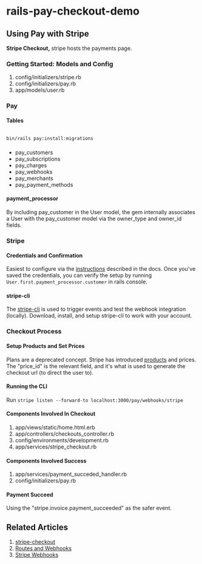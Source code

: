 # rails-pay-checkout-demo

## Using Pay with Stripe
**Stripe Checkout,** stripe hosts the payments page.

### Getting Started: Models and Config
1. config/initializers/stripe.rb
1. config/initializers/pay.rb
1. app/models/user.rb

### Pay
#### Tables
```bash

bin/rails pay:install:migrations
```

####
* pay_customers
* pay_subscriptions
* pay_charges
* pay_webhooks
* pay_merchants
* pay_payment_methods

#### payment_processor
By including pay_customer in the User model, the gem internally associates a User with the pay_customer model via the owner_type and owner_id fields.

### Stripe
#### Credentials and Confirmation
Easiest to configure via the [instructions](https://github.com/pay-rails/pay/blob/main/docs/2_configuration.md#configuring-pay) described in the docs. Once you've saved the credentials, you can verify the setup by running `User.first.payment_processor.customer` in rails console.

#### stripe-cli
The [stripe-cli](https://docs.stripe.com/stripe-cli) is used to trigger events and test the webhook integration (locally). Download, install, and setup stripe-cli to work with your account.

### Checkout Process
#### Setup Products and Set Prices
Plans are a deprecated concept. Stripe has introduced [products](https://dashboard.stripe.com/products) and prices. The "price_id" is the relevant field, and it's what is used to generate the checkout url (to direct the user to).

#### Running the CLI
Run `stripe listen --forward-to localhost:3000/pay/webhooks/stripe`

#### Components Involved In Checkout
1. app/views/static/home.html.erb
1. app/controllers/checkouts_controller.rb
1. config/environments/development.rb
1. app/services/stripe_checkout.rb

#### Components Involved Success
1. app/services/payment_succeded_handler.rb
1. config/initializers/pay.rb

#### Payment Succeed
Using the "stripe.invoice.payment_succeeded" as the safer event.

## Related Articles
1. [stripe-checkout](https://github.com/pay-rails/pay/blob/3f860ad490ce91b1b1d0ed3d11147d163b9fda80/docs/stripe/8_stripe_checkout.md)
1. [Routes and Webhooks](https://github.com/pay-rails/pay/blob/main/docs/7_webhooks.md)
1. [Stripe Webhooks](https://github.com/pay-rails/pay/blob/main/docs/stripe/5_webhooks.md)
